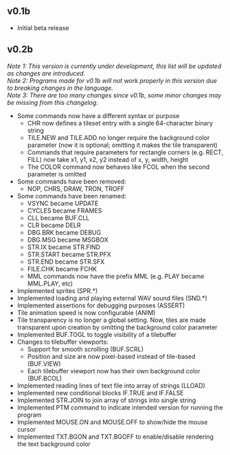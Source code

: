 ## v0.1b

- Initial beta release

## v0.2b 
*Note 1: This version is currently under development, this list will be updated as changes are introduced.*  
*Note 2: Programs made for v0.1b will not work properly in this version due to breaking changes in the language.*  
*Note 3: There are too many changes since v0.1b, some minor changes may be missing from this changelog.*  

- Some commands now have a different syntax or purpose
	- CHR now defines a tileset entry with a single 64-character binary string
	- TILE.NEW and TILE.ADD no longer require the background color parameter (now it is optional; omitting it makes the tile transparent)
	- Commands that require parameters for rectangle corners (e.g. RECT, FILL) now take x1, y1, x2, y2 instead of x, y, width, height
	- The COLOR command now behaves like FCOL when the second parameter is omitted
- Some commands have been removed:
	- NOP, CHRS, DRAW, TRON, TROFF
- Some commands have been renamed:
	- VSYNC became UPDATE
	- CYCLES became FRAMES
	- CLL became BUF.CLL
	- CLR became DELR
	- DBG.BRK became DEBUG
	- DBG.MSG became MSGBOX
	- STR.IX became STR.FIND
	- STR.START became STR.PFX
	- STR.END became STR.SFX
	- FILE.CHK became FCHK
	- MML commands now have the prefix MML (e.g. PLAY became MML.PLAY, etc)
- Implemented sprites (SPR.*)
- Implemented loading and playing external WAV sound files (SND.*)
- Implemented assertions for debugging purposes (ASSERT)
- Tile animation speed is now configurable (ANIM)
- Tile transparency is no longer a global setting. Now, tiles are made transparent upon creation by omitting the background color parameter
- Implemented BUF.TOGL to toggle visibility of a tilebuffer
- Changes to tilebuffer viewports:
	- Support for smooth scrolling (BUF.SCRL)
	- Position and size are now pixel-based instead of tile-based (BUF.VIEW)
	- Each tilebuffer viewport now has their own background color (BUF.BCOL)
- Implemented reading lines of text file into array of strings (LLOAD)
- Implemented new conditional blocks IF.TRUE and IF.FALSE
- Implemented STR.JOIN to join array of strings into single string
- Implemented PTM command to indicate intended version for running the program
- Implemented MOUSE.ON and MOUSE.OFF to show/hide the mouse cursor
- Implemented TXT.BGON and TXT.BGOFF to enable/disable rendering the text background color
